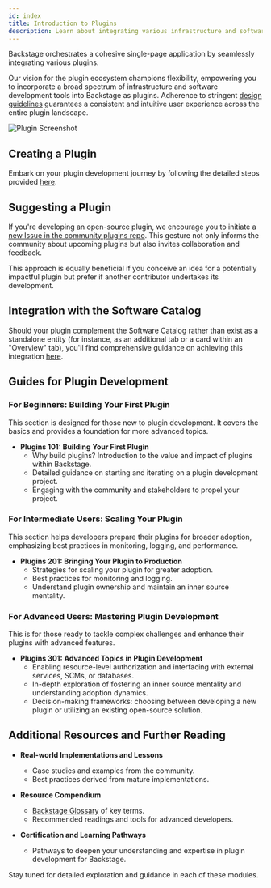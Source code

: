 ```yaml
---
id: index
title: Introduction to Plugins
description: Learn about integrating various infrastructure and software development tools into Backstage through plugins.
---
```


Backstage orchestrates a cohesive single-page application by seamlessly integrating various plugins.

Our vision for the plugin ecosystem champions flexibility, empowering you to incorporate a broad spectrum of infrastructure and software development tools into Backstage as plugins. Adherence to stringent [design guidelines](../dls/design.md) guarantees a consistent and intuitive user experience across the entire plugin landscape.

![Plugin Screenshot](../assets/plugins/my-plugin_screenshot.png)

## Creating a Plugin

Embark on your plugin development journey by following the detailed steps provided [here](create-a-plugin.md).

## Suggesting a Plugin

If you're developing an open-source plugin, we encourage you to initiate a [new Issue in the community plugins repo](https://github.com/backstage/community-plugins/issues/new/choose). This gesture not only informs the community about upcoming plugins but also invites collaboration and feedback.

This approach is equally beneficial if you conceive an idea for a potentially impactful plugin but prefer if another contributor undertakes its development.

## Integration with the Software Catalog

Should your plugin complement the Software Catalog rather than exist as a standalone entity (for instance, as an additional tab or a card within an "Overview" tab), you'll find comprehensive guidance on achieving this integration [here](integrating-plugin-into-software-catalog.md).

## Guides for Plugin Development

### For Beginners: Building Your First Plugin
This section is designed for those new to plugin development. It covers the basics and provides a foundation for more advanced topics.

- **Plugins 101: Building Your First Plugin**
  - Why build plugins? Introduction to the value and impact of plugins within Backstage.
  - Detailed guidance on starting and iterating on a plugin development project.
  - Engaging with the community and stakeholders to propel your project.

### For Intermediate Users: Scaling Your Plugin
This section helps developers prepare their plugins for broader adoption, emphasizing best practices in monitoring, logging, and performance.

- **Plugins 201: Bringing Your Plugin to Production**
  - Strategies for scaling your plugin for greater adoption.
  - Best practices for monitoring and logging.
  - Understand plugin ownership and maintain an inner source mentality.

### For Advanced Users: Mastering Plugin Development
This is for those ready to tackle complex challenges and enhance their plugins with advanced features.

- **Plugins 301: Advanced Topics in Plugin Development**
  - Enabling resource-level authorization and interfacing with external services, SCMs, or databases.
  - In-depth exploration of fostering an inner source mentality and understanding adoption dynamics.
  - Decision-making frameworks: choosing between developing a new plugin or utilizing an existing open-source solution.

## Additional Resources and Further Reading

- **Real-world Implementations and Lessons**
  - Case studies and examples from the community.
  - Best practices derived from mature implementations.

- **Resource Compendium**
  - [Backstage Glossary](https://backstage.io/docs/references/glossary) of key terms.
  - Recommended readings and tools for advanced developers.

- **Certification and Learning Pathways**
  - Pathways to deepen your understanding and expertise in plugin development for Backstage.

Stay tuned for detailed exploration and guidance in each of these modules.
